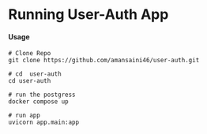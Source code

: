 # Running User-Auth App

#### Usage

```ShellSession
# Clone Repo
git clone https://github.com/amansaini46/user-auth.git

# cd  user-auth
cd user-auth

# run the postgress
docker compose up

# run app
uvicorn app.main:app
```
